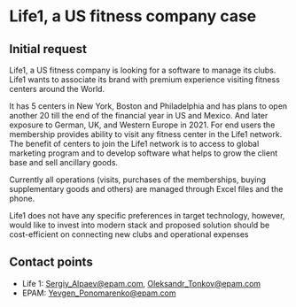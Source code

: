 # Life1, a US fitness company case

## Initial request
Life1, a US fitness company is looking for a software to manage its clubs. Life1 wants to associate its 
brand with premium experience visiting fitness centers around the World.

It has 5 centers in New York, Boston and Philadelphia and has plans to open another 20 till the end of 
the financial year in US and Mexico. And later exposure to German, UK, and Western Europe in 2021.
For end users the membership provides ability to visit any fitness center in the Life1 network.
The benefit of centers to join the Life1 network is to access to global marketing program and to develop 
software what helps to grow the client base and sell ancillary goods.

Currently all operations (visits, purchases of the memberships, buying supplementary goods and others)
are managed through Excel files and the phone.

Life1 does not have any specific preferences in target technology, however, would like to invest into 
modern stack and proposed solution should be cost-efficient on connecting new clubs and operational 
expenses

## Contact points
- Life 1: Sergiy_Alpaev@epam.com, Oleksandr_Tonkov@epam.com
- EPAM: Yevgen_Ponomarenko@epam.com
